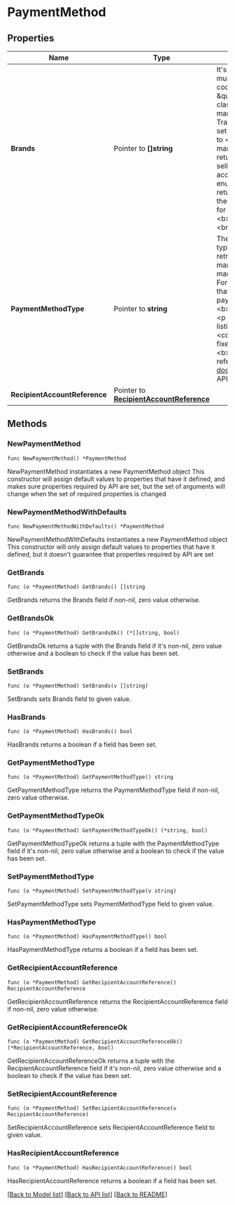 # PaymentMethod

## Properties

Name | Type | Description | Notes
------------ | ------------- | ------------- | -------------
**Brands** | Pointer to **[]string** | It&#39;s important to note that the credit card brands Visa and MasterCard must both be listed if either one is listed, as is shown in the following code fragment:  &lt;br&gt;&lt;br&gt;&lt;code&gt;\&quot;paymentMethods\&quot;: [{ \&quot;brands\&quot;: [VISA, MASTERCARD] }] ...&lt;/code&gt; &lt;p class&#x3D;\&quot;tablenote\&quot;&gt;&lt;b&gt;Note:&lt;/b&gt; Different eBay marketplaces may or may not support this field. &lt;br&gt;&lt;br&gt;Use the Trading API &lt;b&gt;GetCategoryFeatures&lt;/b&gt; call with &lt;b&gt;FeatureID&lt;/b&gt; set to &lt;code&gt;PaymentMethods&lt;/code&gt; and &lt;b&gt;DetailLevel&lt;/b&gt; set to &lt;code&gt;ReturnAll&lt;/code&gt; to see what credit card brands different marketplaces support. If the &lt;b&gt;GetCategoryFeatures&lt;/b&gt; call returns details on credit card brands for the categories in which you sell, then you can use this field to list the credit card brands the seller accepts. If, on the other hand, &lt;b&gt;GetCategoryFeatures&lt;/b&gt; does not enumerate credit card brands for your target site (for example, if it returns &lt;b&gt;PaymentMethod&lt;/b&gt; set to &lt;code&gt;CCAccepted&lt;/code&gt;), then you cannot enumerate specific credit card brands with this field for that marketplace.&lt;/p&gt; &lt;p&gt;&lt;i&gt;Required if &lt;/i&gt; &lt;b&gt;paymentMethodType&lt;/b&gt; is set to &lt;code&gt;CREDIT_CARD&lt;/code&gt;.  &lt;br&gt;&lt;br&gt;A list of credit card brands accepted by the seller.&lt;/p&gt; | [optional] 
**PaymentMethodType** | Pointer to **string** | The payment method, selected from the supported payment method types.  &lt;p&gt;Use &lt;b&gt;GetCategoryFeatures&lt;/b&gt; in the Trading API to retrieve the payment methods allowed for a category on a specific marketplace, as well as the default payment method for that marketplace (review the &lt;b&gt;SiteDefaults.PaymentMethod&lt;/b&gt; field). For example, the response from &lt;b&gt;GetCategoryFeatures&lt;/b&gt; shows that on the US marketplace, most categories allow only electronic payments via credit cards, PayPal, and the like. Also, note that &lt;b&gt;GeteBayDetails&lt;/b&gt; does not return payment method information.  &lt;p class&#x3D;\&quot;tablenote\&quot;&gt;&lt;b&gt;Note:&lt;/b&gt; If you create item listings using the Inventory API, you must set this field to &lt;code&gt;PAYPAL&lt;/code&gt; (currently, the Inventory API supports only fixed-prince GTC items where the only supported &lt;b&gt;paymentMethod&lt;/b&gt; is PayPal).&lt;/p&gt; For implementation help, refer to &lt;a href&#x3D;&#39;https://developer.ebay.com/api-docs/sell/account/types/api:PaymentMethodTypeEnum&#39;&gt;eBay API documentation&lt;/a&gt; | [optional] 
**RecipientAccountReference** | Pointer to [**RecipientAccountReference**](RecipientAccountReference.md) |  | [optional] 

## Methods

### NewPaymentMethod

`func NewPaymentMethod() *PaymentMethod`

NewPaymentMethod instantiates a new PaymentMethod object
This constructor will assign default values to properties that have it defined,
and makes sure properties required by API are set, but the set of arguments
will change when the set of required properties is changed

### NewPaymentMethodWithDefaults

`func NewPaymentMethodWithDefaults() *PaymentMethod`

NewPaymentMethodWithDefaults instantiates a new PaymentMethod object
This constructor will only assign default values to properties that have it defined,
but it doesn't guarantee that properties required by API are set

### GetBrands

`func (o *PaymentMethod) GetBrands() []string`

GetBrands returns the Brands field if non-nil, zero value otherwise.

### GetBrandsOk

`func (o *PaymentMethod) GetBrandsOk() (*[]string, bool)`

GetBrandsOk returns a tuple with the Brands field if it's non-nil, zero value otherwise
and a boolean to check if the value has been set.

### SetBrands

`func (o *PaymentMethod) SetBrands(v []string)`

SetBrands sets Brands field to given value.

### HasBrands

`func (o *PaymentMethod) HasBrands() bool`

HasBrands returns a boolean if a field has been set.

### GetPaymentMethodType

`func (o *PaymentMethod) GetPaymentMethodType() string`

GetPaymentMethodType returns the PaymentMethodType field if non-nil, zero value otherwise.

### GetPaymentMethodTypeOk

`func (o *PaymentMethod) GetPaymentMethodTypeOk() (*string, bool)`

GetPaymentMethodTypeOk returns a tuple with the PaymentMethodType field if it's non-nil, zero value otherwise
and a boolean to check if the value has been set.

### SetPaymentMethodType

`func (o *PaymentMethod) SetPaymentMethodType(v string)`

SetPaymentMethodType sets PaymentMethodType field to given value.

### HasPaymentMethodType

`func (o *PaymentMethod) HasPaymentMethodType() bool`

HasPaymentMethodType returns a boolean if a field has been set.

### GetRecipientAccountReference

`func (o *PaymentMethod) GetRecipientAccountReference() RecipientAccountReference`

GetRecipientAccountReference returns the RecipientAccountReference field if non-nil, zero value otherwise.

### GetRecipientAccountReferenceOk

`func (o *PaymentMethod) GetRecipientAccountReferenceOk() (*RecipientAccountReference, bool)`

GetRecipientAccountReferenceOk returns a tuple with the RecipientAccountReference field if it's non-nil, zero value otherwise
and a boolean to check if the value has been set.

### SetRecipientAccountReference

`func (o *PaymentMethod) SetRecipientAccountReference(v RecipientAccountReference)`

SetRecipientAccountReference sets RecipientAccountReference field to given value.

### HasRecipientAccountReference

`func (o *PaymentMethod) HasRecipientAccountReference() bool`

HasRecipientAccountReference returns a boolean if a field has been set.


[[Back to Model list]](../README.md#documentation-for-models) [[Back to API list]](../README.md#documentation-for-api-endpoints) [[Back to README]](../README.md)


